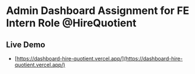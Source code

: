 # Admin Dashboard Assignment for FE Intern Role @HireQuotient

## Live Demo

- [https://dashboard-hire-quotient.vercel.app/](https://dashboard-hire-quotient.vercel.app/)
